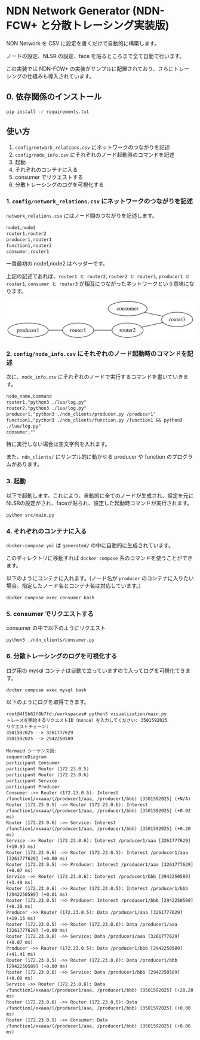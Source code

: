 # NDN Network Generator (NDN-FCW+ と分散トレーシング実装版)

NDN Network を CSV に設定を書くだけで自動的に構築します。

ノードの設定、NLSR の設定、face を貼るところまで全て自動で行います。

この実装では NDN-FCW+ の実装がサンプルに配置されており、さらにトレーシングの仕組みも導入されています。

## 0. 依存関係のインストール

```
pip install -r requirements.txt
```

## 使い方

1. `config/network_relations.csv` にネットワークのつながりを記述
1. `config/node_info.csv` にそれぞれのノード起動時のコマンドを記述
1. 起動
1. それぞれのコンテナに入る
1. consumer でリクエストする
1. 分散トレーシングのログを可視化する

### 1. `config/network_relations.csv` にネットワークのつながりを記述

`network_relations.csv` にはノード間のつながりを記述します。

```csv
node1,node2
router1,router2
producer1,router1
function1,router2
consumer,router1
```

一番最初の node1,node2 はヘッダーです。

上記の記述であれば、`router1 と router2`, `router2 と router3`, `producer1 と router1`, `consumer と router3` が相互につながったネットワークという意味になります。

![Network Graph](network.svg)


### 2. `config/node_info.csv` にそれぞれのノード起動時のコマンドを記述

次に、`node_info.csv` にそれぞれのノードで実行するコマンドを書いていきます。

```csv
node_name,command
router1,"python3 ./lua/log.py"
router2,"python3 ./lua/log.py"
producer1,"python3 ./ndn_clients/producer.py /producer1"
function1,"python3 ./ndn_clients/function.py /function1 && python3 ./lua/log.py"
consumer,""
```

特に実行しない場合は空文字列を入れます。

また、`ndn_clients/` にサンプル的に動かせる producer や function のプログラムがあります。

### 3. 起動

以下で起動します。これにより、自動的に全てのノードが生成され、設定を元にNLSRの設定がされ、faceが貼られ、設定した起動時コマンドが実行されます。

```shell
python src/main.py
```

### 4. それぞれのコンテナに入る

`docker-compose.yml` は `generated/` の中に自動的に生成されています。

このディレクトリに移動すれば `docker compose` 系のコマンドを使うことができます。

以下のようにコンテナに入れます。(ノード名が `producer` のコンテナに入りたい場合。指定したノード名とコンテナ名は対応しています。)

```shell
docker compose exec consumer bash
```

### 5. consumer でリクエストする

consumer の中で以下のようにリクエスト

```shell
python3 ./ndn_clients/consumer.py
```

### 6. 分散トレーシングのログを可視化する

ログ用の mysql コンテナは自動で立っていますので入ってログを可視化できます。

```shell
docker compose exec mysql bash
```

以下のようにログを取得できます。

```
root@4f5b62f8b7fd:/workspaces# python3 visualization/main.py 
トレースを開始するリクエストID（nonce）を入力してください: 3501592025
リクエストチェーン:
3501592025 --> 3261777629
3501592025 --> 2942250589

Mermaid シーケンス図:
sequenceDiagram
participant Consumer
participant Router (172.23.0.5)
participant Router (172.23.0.6)
participant Service
participant Producer
Consumer ->> Router (172.23.0.5): Interest /function1/xxaaa/(/producer1/aaa, /producer1/bbb) [3501592025] (+N/A)
Router (172.23.0.5) ->> Router (172.23.0.6): Interest /function1/xxaaa/(/producer1/aaa, /producer1/bbb) [3501592025] (+0.02 ms)
Router (172.23.0.6) ->> Service: Interest /function1/xxaaa/(/producer1/aaa, /producer1/bbb) [3501592025] (+0.20 ms)
Service ->> Router (172.23.0.6): Interest /producer1/aaa [3261777629] (+10.93 ms)
Router (172.23.0.6) ->> Router (172.23.0.5): Interest /producer1/aaa [3261777629] (+0.00 ms)
Router (172.23.0.5) ->> Producer: Interest /producer1/aaa [3261777629] (+0.07 ms)
Service ->> Router (172.23.0.6): Interest /producer1/bbb [2942250589] (+3.49 ms)
Router (172.23.0.6) ->> Router (172.23.0.5): Interest /producer1/bbb [2942250589] (+0.01 ms)
Router (172.23.0.5) ->> Producer: Interest /producer1/bbb [2942250589] (+0.20 ms)
Producer ->> Router (172.23.0.5): Data /producer1/aaa [3261777629] (+19.15 ms)
Router (172.23.0.5) ->> Router (172.23.0.6): Data /producer1/aaa [3261777629] (+0.00 ms)
Router (172.23.0.6) ->> Service: Data /producer1/aaa [3261777629] (+0.07 ms)
Producer ->> Router (172.23.0.5): Data /producer1/bbb [2942250589] (+41.41 ms)
Router (172.23.0.5) ->> Router (172.23.0.6): Data /producer1/bbb [2942250589] (+0.00 ms)
Router (172.23.0.6) ->> Service: Data /producer1/bbb [2942250589] (+0.09 ms)
Service ->> Router (172.23.0.6): Data /function1/xxaaa/(/producer1/aaa, /producer1/bbb) [3501592025] (+20.20 ms)
Router (172.23.0.6) ->> Router (172.23.0.5): Data /function1/xxaaa/(/producer1/aaa, /producer1/bbb) [3501592025] (+0.00 ms)
Router (172.23.0.5) ->> Consumer: Data /function1/xxaaa/(/producer1/aaa, /producer1/bbb) [3501592025] (+0.06 ms)
```